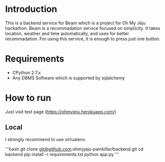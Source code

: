 # Introduction
 This is a backend service for Beam which is a project for Oh My Jeju hackathon.
Beam is a recommadation service focused on simplicity. It takes location, weather and time automatically, and uses for better recommadation. For using this service, it is enough to press just one button.

# Requirements

 * CPython 2.7.x
 * Any DBMS Software which is supported by sqlalchemy


# How to run
 Just visit test page (https://ohmyjeju.herokuapp.com/)

## Local
 I strongly recommend to use virtualenv. 

'''bash
  git clone git@github.com:ohmyjeju-painkiller/backend.git
  cd backend
  pip install -r requirements.txt
  python app.py
'''
